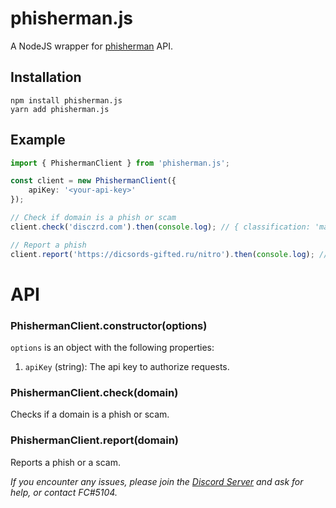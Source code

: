 # phisherman.js

A NodeJS wrapper for [phisherman](https://phisherman.gg/) API.

## Installation

```
npm install phisherman.js
yarn add phisherman.js
```

## Example

```typescript
import { PhishermanClient } from 'phisherman.js';

const client = new PhishermanClient({
	apiKey: '<your-api-key>'
});

// Check if domain is a phish or scam
client.check('disczrd.com').then(console.log); // { classification: 'malicious', verifiedPhish: true }

// Report a phish
client.report('https://dicsords-gifted.ru/nitro').then(console.log); // { success: false, message: 'Domain already exists' }
```

# API

### PhishermanClient.constructor(options)

`options` is an object with the following properties:

1. `apiKey` (string): The api key to authorize requests.

### PhishermanClient.check(domain)

Checks if a domain is a phish or scam.

### PhishermanClient.report(domain)

Reports a phish or a scam.

_If you encounter any issues, please join the [Discord Server](https://phisherman.gg/discord) and ask for help, or contact FC#5104._

